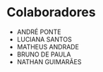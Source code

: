 # Colaboradores

+ ANDRÉ PONTE
+ LUCIANA SANTOS
+ MATHEUS ANDRADE
+ BRUNO DE PAULA
+ NATHAN GUIMARÃES